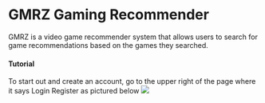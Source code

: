 # GMRZ Gaming Recommender
GMRZ is a video game recommender system that allows users to search for game recommendations based on the games they searched.

<h4>Tutorial</h4>

To start out and create an account, go to the upper right of the page where it says Login Register as pictured below
![](images/GMRZ%Tutorial/LoginHomePage.png)
